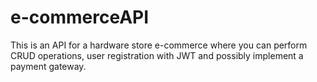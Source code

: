 # e-commerceAPI
This is an API for a hardware store e-commerce where you can perform CRUD operations, user registration with JWT and possibly implement a payment gateway.
